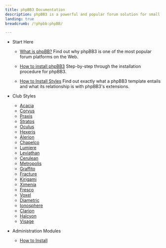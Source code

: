 ```yaml
---
title: phpBB3 Documentation
description: phpBB3 is a powerful and popular forum solution for small, medium, and large communities.
landing: true
breadcrumb: /!phpbb:phpBB/

---
```


* Start Here

	- [What is phpBB?](start/introduction.md)
	  Find out why phpBB3 is one of the most popular forum platforms on the Web.

	- [How to install phpBB3](start/install.md)
	  Step-by-step through the installation procedure for phpBB3.

	- [How to Install Styles](start/styles.md)
	  Find out exactly what a phpBB3 template entails and what its relationship is with phpBB3's extensions.

<!-- -->

* Club Styles

	- [Acacia](styles/acacia)
	- [Corvus](styles/corvus)
	- [Praxis](styles/praxis)
	- [Stratos](styles/stratos)
	- [Oculus](styles/oculus)
	- [Hexeris](styles/hexeris)
	- [Alerion](styles/alerion)
	- [Chapelco](styles/chapelco)
	- [Lumiere](styles/lumiere)
	- [Leviathan](styles/leviathan)
	- [Cerulean](styles/cerulean)
	- [Metropolis](styles/metropolis)
	- [Graffito](styles/graffito)
	- [Fracture](styles/fracture)
	- [Kirigami](styles/kirigami)
	- [Ximenia](styles/ximenia)
	- [Fresco](styles/fresco)
	- [Voxel](styles/voxel)
	- [Diametric](styles/diametric)
	- [Ionosphere](styles/ionosphere)
	- [Clarion](styles/clarion)
	- [Halcyon](styles/halcyon)
	- [Visage](styles/visage)

<!-- -->

* Administration Modules

	- [How to Install](start/styles.md#installing-administrative-modules)
